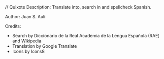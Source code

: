 // Quixote
Description: Translate into, search in and spellcheck Spanish.

Author: Juan S. Auli

Credits:
* Search by Diccionario de la Real Academia de la Lengua Española (RAE) and Wikipedia
* Translation by Google Translate
* Icons by Icons8
